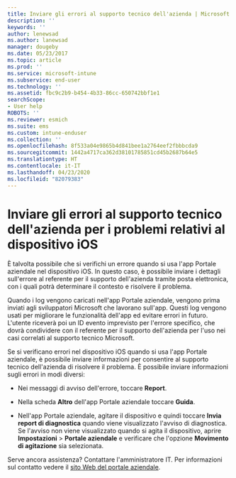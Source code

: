 ```yaml
---
title: Inviare gli errori al supporto tecnico dell'azienda | Microsoft Docs
description: ''
keywords: ''
author: lenewsad
ms.author: lanewsad
manager: dougeby
ms.date: 05/23/2017
ms.topic: article
ms.prod: ''
ms.service: microsoft-intune
ms.subservice: end-user
ms.technology: ''
ms.assetid: fbc9c2b9-b454-4b33-86cc-650742bbf1e1
searchScope:
- User help
ROBOTS: ''
ms.reviewer: esmich
ms.suite: ems
ms.custom: intune-enduser
ms.collection: ''
ms.openlocfilehash: 8f533a04e9865b4d841bee1a2764eef2fbbbcda9
ms.sourcegitcommit: 1442a4717ca362d38101785851cd45b2687b64e5
ms.translationtype: HT
ms.contentlocale: it-IT
ms.lasthandoff: 04/23/2020
ms.locfileid: "82079383"
---
```

# <a name="send-errors-to-your-company-support-for-issues-with-your-ios-device"></a>Inviare gli errori al supporto tecnico dell'azienda per i problemi relativi al dispositivo iOS
È talvolta possibile che si verifichi un errore quando si usa l'app Portale aziendale nel dispositivo iOS. In questo caso, è possibile inviare i dettagli sull'errore al referente per il supporto dell'azienda tramite posta elettronica, con i quali potrà determinare il contesto e risolvere il problema.

Quando i log vengono caricati nell'app Portale aziendale, vengono prima inviati agli sviluppatori Microsoft che lavorano sull'app. Questi log vengono usati per migliorare le funzionalità dell'app ed evitare errori in futuro. L'utente riceverà poi un ID evento imprevisto per l'errore specifico, che dovrà condividere con il referente per il supporto dell'azienda per l'uso nei casi correlati al supporto tecnico Microsoft.

Se si verificano errori nel dispositivo iOS quando si usa l'app Portale aziendale, è possibile inviare informazioni per consentire al supporto tecnico dell'azienda di risolvere il problema. È possibile inviare informazioni sugli errori in modi diversi:

- Nei messaggi di avviso dell'errore, toccare **Report**.

- Nella scheda **Altro** dell'app Portale aziendale toccare **Guida**.

- Nell'app Portale aziendale, agitare il dispositivo e quindi toccare **Invia report di diagnostica** quando viene visualizzato l'avviso di diagnostica. Se l'avviso non viene visualizzato quando si agita il dispositivo, aprire **Impostazioni** > **Portale aziendale** e verificare che l'opzione **Movimento di agitazione** sia selezionata.

Serve ancora assistenza? Contattare l'amministratore IT. Per informazioni sul contatto vedere il [sito Web del portale aziendale](https://go.microsoft.com/fwlink/?linkid=2010980).
